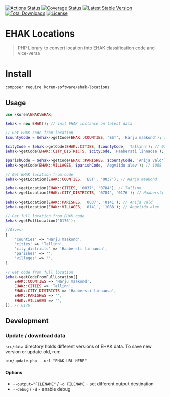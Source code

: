 [![Actions Status](https://github.com/koren-software/ehak-locations-php/workflows/build/badge.svg)](https://github.com/koren-software/ehak-locations-php/actions)
[![Coverage Status](https://coveralls.io/repos/koren-software/ehak-locations-php/badge.svg?branch=master&service=github)](https://coveralls.io/github/koren-software/ehak-locations-php?branch=master)
[![Latest Stable Version](https://poser.pugx.org/koren-software/ehak-locations/v/stable)](https://packagist.org/packages/koren-software/ehak-locations)
[![Total Downloads](https://poser.pugx.org/koren-software/ehak-locations/downloads)](https://packagist.org/packages/koren-software/ehak-locations)
[![License](https://img.shields.io/badge/license-MIT-blue.svg)](LICENSE)

# EHAK Locations

> PHP Library to convert location into EHAK classification code and vice-versa

# Install

```shell
composer require koren-software/ehak-locations
```

## Usage

```php
use \Koren\EHAK\EHAK;

$ehak = new EHAK(); // init EHAK instance on latest data

// Get EHAK code from location
$countyCode = $ehak->getCode(EHAK::COUNTIES, 'EST', 'Harju maakond'); // 0037

$cityCode = $ehak->getCode(EHAK::CITIES, $countyCode, 'Tallinn'); // 0784
$ehak->getCode(EHAK::CITY_DISTRICTS, $cityCode, 'Haabersti linnaosa'); // 0176

$parishCode = $ehak->getCode(EHAK::PARISHES, $countyCode, 'Anija vald'); // 0141
$ehak->getCode(EHAK::VILLAGES, $parishCode, 'Aegviidu alev'); // 1088

// Get EHAK location from code
$ehak->getLocation(EHAK::COUNTIES, 'EST', '0037'); // Harju maakond

$ehak->getLocation(EHAK::CITIES, '0037', '0784'); // Tallinn
$ehak->getLocation(EHAK::CITY_DISTRICTS, '0784', '0176'); // Haabersti linnaosa

$ehak->getLocation(EHAK::PARISHES, '0037', '0141'); // Anija vald
$ehak->getLocation(EHAK::VILLAGES, '0141', '1088'); // Aegviidu alev

// Get full location from EHAK code
$ehak->getFullLocation('0176');

//Gives: 
[
    'counties' => 'Harju maakond',
    'cities' => 'Tallinn',
    'city_districts' => 'Haabersti linnaosa',
    'parishes' => '',
    'villages' => '',
]

// Get code from full location
$ehak->getCodeFromFullLocation([
    EHAK::COUNTIES => 'Harju maakond',
    EHAK::CITIES => 'Tallinn',
    EHAK::CITY_DISTRICTS => 'Haabersti linnaosa',
    EHAK::PARISHES => '',
    EHAK::VILLAGES => '',
]); // 0176
```

## Development

### Update / download data

`src/data` directory holds different versions of EHAK data. To save new version or update old, run:

```shell
bin/update.php --url "EHAK URL HERE"
```

#### Options

- `--output="FILENAME"` / `-o FILENAME` - set different output destination
- `--debug` / `-d` - enable debug
